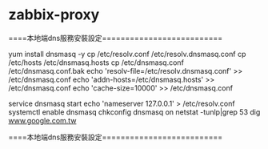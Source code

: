 # zabbix-proxy

====本地端dns服務安裝設定==========================

  yum install dnsmasq -y 
  cp /etc/resolv.conf /etc/resolv.dnsmasq.conf 
  cp /etc/hosts /etc/dnsmasq.hosts 
  cp /etc/dnsmasq.conf /etc/dnsmasq.conf.bak 
  echo 'resolv-file=/etc/resolv.dnsmasq.conf' >> /etc/dnsmasq.conf 
  echo 'addn-hosts=/etc/dnsmasq.hosts' >> /etc/dnsmasq.conf 
  echo 'cache-size=10000' >> /etc/dnsmasq.conf 

  service dnsmasq start 
  echo 'nameserver 127.0.0.1' > /etc/resolv.conf 
  systemctl enable dnsmasq 
  chkconfig dnsmasq on 
  netstat -tunlp|grep 53 
  dig www.google.com.tw 

====本地端dns服務安裝設定==========================
